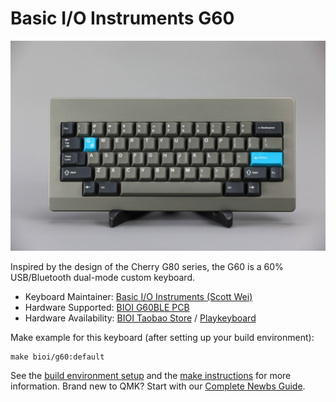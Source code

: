 # Basic I/O Instruments G60
 
![BIOI G60](https://raw.githubusercontent.com/yilihong/alf/gh-pages/assets/img/g60/g60_gb/1.jpg)

Inspired by the design of the Cherry G80 series, the G60 is a 60% USB/Bluetooth dual-mode custom keyboard.

* Keyboard Maintainer: [Basic I/O Instruments (Scott Wei)](https://github.com/scottywei)
* Hardware Supported: [BIOI G60BLE PCB](https://scottywei.github.io/bioi-g60ble/)
* Hardware Availability: [BIOI Taobao Store](https://item.taobao.com/item.htm?&id=611933113439) / [Playkeyboard](https://play-keyboard.store/products/bioi-g60ble-pcb-default-version-custom-60-bluetooth-pcb)

Make example for this keyboard (after setting up your build environment):

    make bioi/g60:default

See the [build environment setup](https://docs.qmk.fm/#/getting_started_build_tools) and the [make instructions](https://docs.qmk.fm/#/getting_started_make_guide) for more information. Brand new to QMK? Start with our [Complete Newbs Guide](https://docs.qmk.fm/#/newbs).
